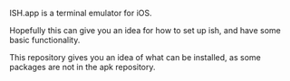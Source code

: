 ISH.app is a terminal emulator for iOS.

Hopefully this can give you an idea for how to set up ish, and have some basic functionality.

This repository gives you an idea of what can be installed, as some packages are not in the apk repository.